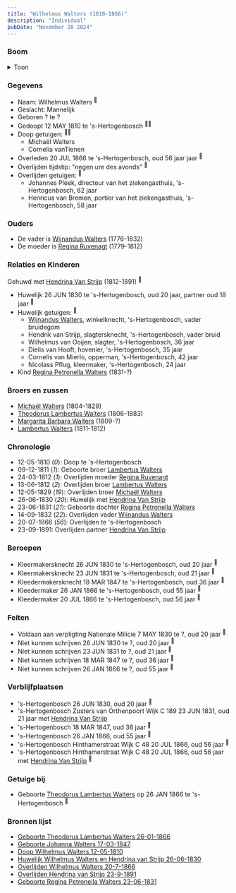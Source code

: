 ```yaml
---
title: "Wilhelmus Walters (1810-1866)"
description: "Individual"
pubDate: "November 20 2024"
---
```


### Boom
<details><summary>Toon</summary>

![test](https://www.plantuml.com/plantuml/svg/ZPHHRzem483V_IjExKEVa9m4I8iGxPX0tRHLY6wjzeISv1PS71lPpYfKyTztAHum5RLvYdMspz_TTygDyyBwkbBChQHU2oigo4I-AgsfTV7PA6F1Mw4TRQ7sR2aBX5pQNE5kZTNQRw32AaFhTY7dqQBncpMoewov4ix12mE0iR45sXzBcQyqEZSSLaBgqGWIjcNi0cQlJpcskt7sA9-qq4Nju54eIktEG3Zumdd48u3pIJBjJSUK-EMtH5LiOJZ8HBPPPCPxXOCHH2by_VcDFcaVhezEkLMjr88oBt9hdCiCiJJ7kt0_cK5qcSHmuJgtQBqfKMV6vKlY2r1pBAKMCA__e1QbFo35X3GTJv99yYvIUWKFg9Nvc2VkmlTFS-A9tkCP3fwnAAGkc-mnJ2TZki6xhrnJpZaLSwvakVGRLCey4zkMXHPsEk442mKS0k4c1PgjE6K79sg9gZhX94vXxxE5cvYA-zKKnzkuYVbEvMM_VweN_-XkKHUsqVCWDDnxAv_MUxw4jn9qrFGnMYNpkcg1buJHkOfQgehxLD1TCsnyhwhRUwlg_wcReRVqf5BYJVlJLlD7eE7P4w0VbdbDgdRJGxB3i7HxB7Jt40Z5T08OOpVaXNurVm40)
</details>

### Gegevens
- Naam: Wilhelmus Walters <sup><a href="../s00170/" style="text-decoration:none" title="Doop Wilhelmus Walters 12-05-1810">:link:</a></sup>
- Geslacht: Mannelijk
- Geboren ? te ? 
- Gedoopt 12 MAY 1810 te 's-Hertogenbosch <sup><a href="../s00170/" style="text-decoration:none" title="Doop Wilhelmus Walters 12-05-1810">:link:</a><a href="../s00173/" style="text-decoration:none" title="Huwelijk Wilhelmus Walters en Hendrina van Strijp 26-06-1830">:link:</a></sup>
- Doop getuigen: <sup><a href="../s00170/" style="text-decoration:none" title="Doop Wilhelmus Walters 12-05-1810">:link:</a><a href="../s00173/" style="text-decoration:none" title="Huwelijk Wilhelmus Walters en Hendrina van Strijp 26-06-1830">:link:</a></sup>
  - Michaël Walters
  - Cornelia vanTienen
- Overleden 20 JUL 1866 te 's-Hertogenbosch, oud 56 jaar jaar <sup><a href="../s00231/" style="text-decoration:none" title="Overlijden Wilhelmus Walters 20-7-1866">:link:</a></sup>
- Overlijden tijdstip: "negen ure des avonds" <sup><a href="../s00231/" style="text-decoration:none" title="Overlijden Wilhelmus Walters 20-7-1866">:link:</a></sup>
- Overlijden getuigen: <sup><a href="../s00231/" style="text-decoration:none" title="Overlijden Wilhelmus Walters 20-7-1866">:link:</a></sup>
  - Johannes Pleek, directeur van het ziekengasthuis, \'s-Hertogenbosch, 62 jaar
  - Henricus van Bremen, portier van het ziekengasthuis, \'s-Hertogenbosch, 58 jaar

### Ouders
- De vader is [Wijnandus Walters](../i00101/) (1776-1832)
- De moeder is [Regina Ruvenagt](../i00102/) (1779-1812)

### Relaties en Kinderen

Gehuwd met [Hendrina Van Strijp](../i00130/) (1812-1891) <sup><a href="../s00173/" style="text-decoration:none" title="Huwelijk Wilhelmus Walters en Hendrina van Strijp 26-06-1830">:link:</a></sup>
- Huwelijk 26 JUN 1830 te 's-Hertogenbosch, oud 20 jaar, partner oud 18 jaar <sup><a href="../s00173/" style="text-decoration:none" title="Huwelijk Wilhelmus Walters en Hendrina van Strijp 26-06-1830">:link:</a></sup>
- Huwelijk getuigen:  <sup><a href="../s00173/" style="text-decoration:none" title="Huwelijk Wilhelmus Walters en Hendrina van Strijp 26-06-1830">:link:</a></sup>
  - [Wijnandus Walters](../i00101/), winkelknecht, \'s-Hertogenbosch, vader bruidegom
  - Hendrik van Strijp, slagtersknecht, \'s-Hertogenbosch, vader bruid
  - Wilhelmus van Ooijen, slagter, \'s-Hertogenbosch, 36 jaar
  - Dielis van Hooft, hovenier, \'s-Hertogenbosch, 35 jaar
  - Cornelis van Mierlo, opperman, \'s-Hertogenbosch, 42 jaar
  - Nicolass Pflug, kleermaker, \'s-Hertogenbosch, 24 jaar
- Kind [Regina Petronella Walters](../i00172/) (1831-?)

### Broers en zussen
- [Michaël Walters](../i00125/) (1804-1829)
- [Theodorus Lambertus Walters](../i00088/) (1806-1883)
- [Margarita Barbara Walters](../i00126/) (1809-?)
- [Lambertus Walters](../i00171/) (1811-1812)

### Chronologie
- 12-05-1810 (<i>0</i>): Doop te 's-Hertogenbosch
- 09-12-1811 (<i>1</i>): Geboorte broer [Lambertus Walters](../i00171/)
- 24-03-1812 (<i>1</i>): Overlijden moeder [Regina Ruvenagt](../i00102/)
- 13-06-1812 (<i>2</i>): Overlijden broer [Lambertus Walters](../i00171/)
- 12-05-1829 (<i>19</i>): Overlijden broer [Michaël Walters](../i00125/)
- 26-06-1830 (<i>20</i>): Huwelijk met [Hendrina Van Strijp](../i00130/)
- 23-06-1831 (<i>21</i>): Geboorte dochter [Regina Petronella Walters](../i00172/)
- 14-09-1832 (<i>22</i>): Overlijden vader [Wijnandus Walters](../i00101/)
- 20-07-1866 (<i>56</i>): Overlijden te 's-Hertogenbosch
- 23-09-1891: Overlijden partner [Hendrina Van Strijp](../i00130/)

### Beroepen
- Kleermakersknecht 26 JUN 1830 te 's-Hertogenbosch, oud 20 jaar <sup><a href="../s00173/" style="text-decoration:none" title="Huwelijk Wilhelmus Walters en Hendrina van Strijp 26-06-1830">:link:</a></sup>
- Kleermakersknecht 23 JUN 1831 te 's-Hertogenbosch, oud 21 jaar <sup><a href="../s00297/" style="text-decoration:none" title="Geboorte Regina Petronella Walters 23-06-1831">:link:</a></sup>
- Kleedermakersknecht 18 MAR 1847 te 's-Hertogenbosch, oud 36 jaar <sup><a href="../s00145/" style="text-decoration:none" title="Geboorte Johanna Walters 17-03-1847">:link:</a></sup>
- Kleedermaker 26 JAN 1866 te 's-Hertogenbosch, oud 55 jaar <sup><a href="../s00119/" style="text-decoration:none" title="Geboorte Theodorus Lambertus Walters 26-01-1866">:link:</a></sup>
- Kleedermaker 20 JUL 1866 te 's-Hertogenbosch, oud 56 jaar <sup><a href="../s00231/" style="text-decoration:none" title="Overlijden Wilhelmus Walters 20-7-1866">:link:</a></sup>

### Feiten
- Voldaan aan verpligting Nationale Milicie 7 MAY 1830 te ?, oud 20 jaar <sup><a href="../s00173/" style="text-decoration:none" title="Huwelijk Wilhelmus Walters en Hendrina van Strijp 26-06-1830">:link:</a></sup>
- Niet kunnen schrijven 26 JUN 1830 te ?, oud 20 jaar <sup><a href="../s00173/" style="text-decoration:none" title="Huwelijk Wilhelmus Walters en Hendrina van Strijp 26-06-1830">:link:</a></sup>
- Niet kunnen schrijven 23 JUN 1831 te ?, oud 21 jaar <sup><a href="../s00297/" style="text-decoration:none" title="Geboorte Regina Petronella Walters 23-06-1831">:link:</a></sup>
- Niet kunnen schrijven 18 MAR 1847 te ?, oud 36 jaar <sup><a href="../s00145/" style="text-decoration:none" title="Geboorte Johanna Walters 17-03-1847">:link:</a></sup>
- Niet kunnen schrijven 26 JAN 1866 te ?, oud 55 jaar <sup><a href="../s00119/" style="text-decoration:none" title="Geboorte Theodorus Lambertus Walters 26-01-1866">:link:</a></sup>

### Verblijfplaatsen
- 's-Hertogenbosch  26 JUN 1830, oud 20 jaar  <sup><a href="../s00173/" style="text-decoration:none" title="Huwelijk Wilhelmus Walters en Hendrina van Strijp 26-06-1830">:link:</a></sup>
- 's-Hertogenbosch Zusters van Orthenpoort Wijk C 189 23 JUN 1831, oud 21 jaar met [Hendrina Van Strijp](../i00130/) 
- 's-Hertogenbosch  18 MAR 1847, oud 36 jaar  <sup><a href="../s00145/" style="text-decoration:none" title="Geboorte Johanna Walters 17-03-1847">:link:</a></sup>
- 's-Hertogenbosch  26 JAN 1866, oud 55 jaar  <sup><a href="../s00119/" style="text-decoration:none" title="Geboorte Theodorus Lambertus Walters 26-01-1866">:link:</a></sup>
- 's-Hertogenbosch Hinthamerstraat Wijk C 48 20 JUL 1866, oud 56 jaar  <sup><a href="../s00231/" style="text-decoration:none" title="Overlijden Wilhelmus Walters 20-7-1866">:link:</a></sup>
- 's-Hertogenbosch Hinthamerstraat Wijk C 48 20 JUL 1866, oud 56 jaar met [Hendrina Van Strijp](../i00130/) <sup><a href="../s00231/" style="text-decoration:none" title="Overlijden Wilhelmus Walters 20-7-1866">:link:</a></sup>

### Getuige bij
- Geboorte [Theodorus Lambertus Walters](../i00093/) op 26 JAN 1866 te 's-Hertogenbosch <sup><a href="../s00119/" style="text-decoration:none" title="Geboorte Theodorus Lambertus Walters 26-01-1866">:link:</a></sup>

### Bronnen lijst
- [Geboorte Theodorus Lambertus Walters 26-01-1866](../s00119/)
- [Geboorte Johanna Walters 17-03-1847](../s00145/)
- [Doop Wilhelmus Walters 12-05-1810](../s00170/)
- [Huwelijk Wilhelmus Walters en Hendrina van Strijp 26-06-1830](../s00173/)
- [Overlijden Wilhelmus Walters 20-7-1866](../s00231/)
- [Overlijden Hendrina van Strijp 23-9-1891](../s00232/)
- [Geboorte Regina Petronella Walters 23-06-1831](../s00297/)